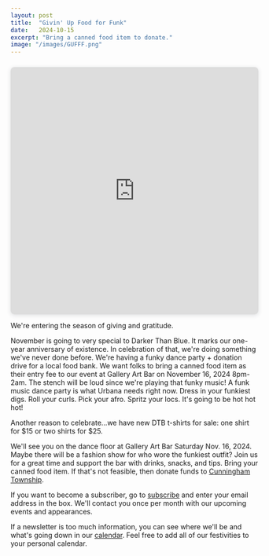 ```yaml
---
layout: post
title:  "Givin' Up Food for Funk"
date:   2024-10-15
excerpt: "Bring a canned food item to donate."
image: "/images/GUFFF.png"
---
```


<div style="position: relative; width: 100%; height: 0; padding-top: 100.0000%;
 padding-bottom: 0; box-shadow: 0 2px 8px 0 rgba(63,69,81,0.16); margin-top: 1.6em; margin-bottom: 0.9em; overflow: hidden;
 border-radius: 8px; will-change: transform;">
  <iframe loading="lazy" style="position: absolute; width: 100%; height: 100%; top: 0; left: 0; border: none; padding: 0;margin: 0;"
    src="https://www.canva.com/design/DAGTqVpKpi0/zqYYe3lwds2hVOR-iY5Gzg/watch?embed" allowfullscreen="allowfullscreen" allow="fullscreen">
  </iframe>
</div>

We're entering the season of giving and gratitude.

November is going to very special to Darker Than Blue. It marks our one-year anniversary of existence. In celebration of that, we're doing something we've never done before. We're having a funky dance party + donation drive for a local food bank. We want folks to bring a canned food item as their entry fee to our event at Gallery Art Bar on November 16, 2024 8pm-2am. The stench will be loud since we're playing that funky music! A funk music dance party is what Urbana needs right now. Dress in your funkiest digs. Roll your curls. Pick your afro. Spritz your locs. It's going to be hot hot hot!

Another reason to celebrate...we have new DTB t-shirts for sale: one shirt for $15 or two shirts for $25. 

We'll see you on the dance floor at Gallery Art Bar Saturday Nov. 16, 2024. Maybe there will be a fashion show for who wore the funkiest outfit? Join us for a great time and support the bar with drinks, snacks, and tips. Bring your canned food item. If that's not feasible, then donate funds to [Cunningham Township](https://www.paypal.com/cgi-bin/webscr?cmd=_s-xclick&hosted_button_id=WX8MFCBFH9YGJ&source=url).

If you want to become a subscriber, go to [subscribe](https://wearedtb.com/subscribe/) and enter your email address in the box. We'll contact you once per month with our upcoming events and appearances. 

If a newsletter is too much information, you can see where we'll be and what's going down in our [calendar](https://wearedtb.com/calendar/). Feel free to add all of our festivities to your personal calendar.
